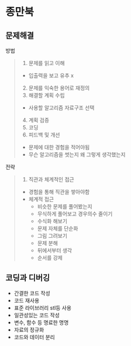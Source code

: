 
# 종만북

## 문제해결 
방법
>1. 문제를 읽고 이해 
> - 입출력을 보고 유추 x
>2. 문제를 익숙한 용어로 재정의
>3. 해결할 계획 수립
>- 사용할 알고리즘 자료구조 선택
>4. 계획 검증
>5. 코딩
>6. 피드백 및 개선
>- 문제에 대한 경험을 적어야됨
>- 무슨 알고리즘을 썻는지 왜 그렇게 생각했는지

전략
>1. 직관과 체계적인 접근
> - 경험을 통해 직관을 쌓아야함
> - 체계적 접근
>	- 비슷한 문제를 풀어봤는지
>	- 무식하게 풀어보고 경우의수 줄이기
>	- 수식화 해보기
>	- 문제 자체를 단순화
>	- 그림 그려보기
>	- 문제 분해
>	- 뒤에서부터 생각
>	- 순서를 강제
## 코딩과 디버깅
- 간결한 코드 작성
- 코드 재사용
- 표준 라이브러리 stl등 사용
- 일관성있는 코드 작성
- 변수, 함수 등 명료한 명명
- 자료의 정규화
- 코드와 데이터 분리
